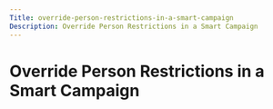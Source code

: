 ```yaml
---
Title: override-person-restrictions-in-a-smart-campaign
Description: Override Person Restrictions in a Smart Campaign
---
```


# Override Person Restrictions in a Smart Campaign

